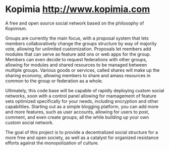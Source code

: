Kopimia http://www.kopimia.com
======
A free and open source social network based on the philosophy of Kopimism.

Groups are currently the main focus, with a proposal system that lets members collaboratively change the groups structure by way of majority vote, allowing for unlimited customization. Proposals let members add modules that can serve as feature add ons or web apps for the group. Members can even decide to request federations with other groups, allowing for modules and shared resources to be managed between multiple groups. Various goods or services, called shares will make up the sharing economy, allowing members to share and amass resources in common to the group or federation as a whole.

Ultimately, this code base will be capable of rapidly deploying custom social networks, soon with a control panel allowing for mamagement of feature sets optimized specifically for your needs, including encryption and other capabilities. Starting out as a simple blogging platform, you can add more and more features, such as user accounts, allowing for users to post, comment, and even create groups; all the while building up your own custom social network.

The goal of this project is to provide a decentralized social structure for a more free and open society, as well as a catalyst for organized resistance efforts against the monopolization of culture.